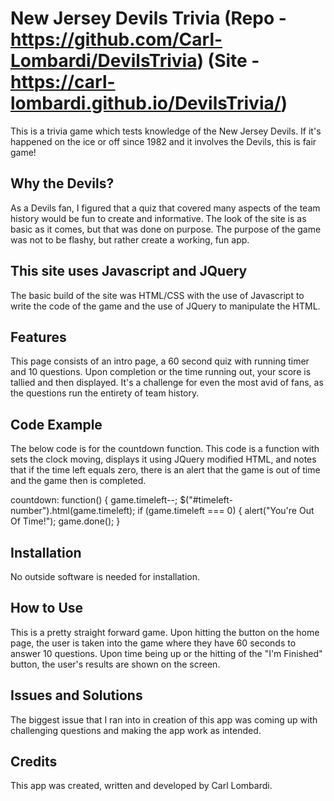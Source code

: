 # New Jersey Devils Trivia (Repo - https://github.com/Carl-Lombardi/DevilsTrivia) (Site - https://carl-lombardi.github.io/DevilsTrivia/)
This is a trivia game which tests knowledge of the New Jersey Devils. If it's happened on the ice or off since 1982 and it involves the Devils, this is fair game!

## Why the Devils?
As a Devils fan, I figured that a quiz that covered many aspects of the team history would be fun to create and informative. The look of the site is as basic as it comes, but that was done on purpose. The purpose of the game was not to be flashy, but rather create a working, fun app.

## This site uses Javascript and JQuery 
The basic build of the site was HTML/CSS with the use of Javascript to write the code of the game and the use of JQuery to manipulate the HTML. 

## Features
This page consists of an intro page, a 60 second quiz with running timer and 10 questions. Upon completion or the time running out, your score is tallied and then displayed. It's a challenge for even the most avid of fans, as the questions run the entirety of team history. 

## Code Example
The below code is for the countdown function. This code is a function with sets the clock moving, displays it using JQuery modified HTML, and notes that if the time left equals zero, there is an alert that the game is out of time and the game then is completed. 

  countdown: function() {
    game.timeleft--;
    $("#timeleft-number").html(game.timeleft);
    if (game.timeleft === 0) {
      alert("You're Out Of Time!");
      game.done();
    }

## Installation 
No outside software is needed for installation. 

## How to Use
This is a pretty straight forward game. Upon hitting the button on the home page, the user is taken into the game where they have 60 seconds to answer 10 questions. Upon time being up or the hitting of the "I'm Finished" button, the user's results are shown on the screen. 

## Issues and Solutions
The biggest issue that I ran into in creation of this app was coming up with challenging questions and making the app work as intended. 

## Credits
This app was created, written and developed by Carl Lombardi. 
